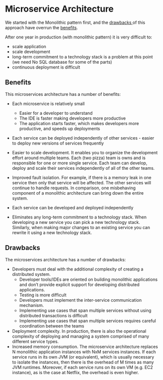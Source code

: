 # Microservice Architecture

We started with the Monolithic pattern first, and the [drawbacks ](/chapter1/monolithic/README.md)of this approach have overrun the [benefits](//chapter1/monolithic/README.md).

After one year in production \(with monolithic pattern\)  it is very difficult to:

* scale application
* scale development
* long-term commitment to a technology stack is a problem at this point \(we need No SQL database for some of the parts\)
* continuous deployment is difficult

## Benefits

This microservices architecture has a number of benefits:

* Each microservice is relatively small
  * Easier for a developer to understand
  * The IDE is faster making developers more productive
  * The application starts faster, which makes developers more productive, and speeds up deployments
* Each service can be deployed independently of other services - easier to deploy new versions of services frequently

* Easier to scale development. It enables you to organize the development effort around multiple teams. Each \(two pizza\) team is owns and is responsible for one or more single service. Each team can develop, deploy and scale their services independently of all of the other teams.

* Improved fault isolation. For example, if there is a memory leak in one service then only that service will be affected. The other services will continue to handle requests. In comparison, one misbehaving component of a monolithic architecture can bring down the entire system.

* Each service can be developed and deployed independently

* Eliminates any long-term commitment to a technology stack. When developing a new service you can pick a new technology stack. Similarly, when making major changes to an existing service you can rewrite it using a new technology stack.

## Drawbacks

The microservices architecture has a number of drawbacks:

* Developers must deal with the additional complexity of creating a distributed system.
  * Developer tools/IDEs are oriented on building monolithic applications and don’t provide explicit support for developing distributed applications.
  * Testing is more difficult
  * Developers must implement the inter-service communication mechanism.
  * Implementing use cases that span multiple services without using distributed transactions is difficult
  * Implementing use cases that span multiple services requires careful coordination between the teams
* Deployment complexity. In production, there is also the operational complexity of deploying and managing a system comprised of many different service types.
* Increased memory consumption. The microservice architecture replaces N monolithic application instances with NxM services instances. If each service runs in its own JVM \(or equivalent\), which is usually necessary to isolate the instances, then there is the overhead of M times as many JVM runtimes. Moreover, if each service runs on its own VM \(e.g. EC2 instance\), as is the case at Netflix, the overhead is even higher.



